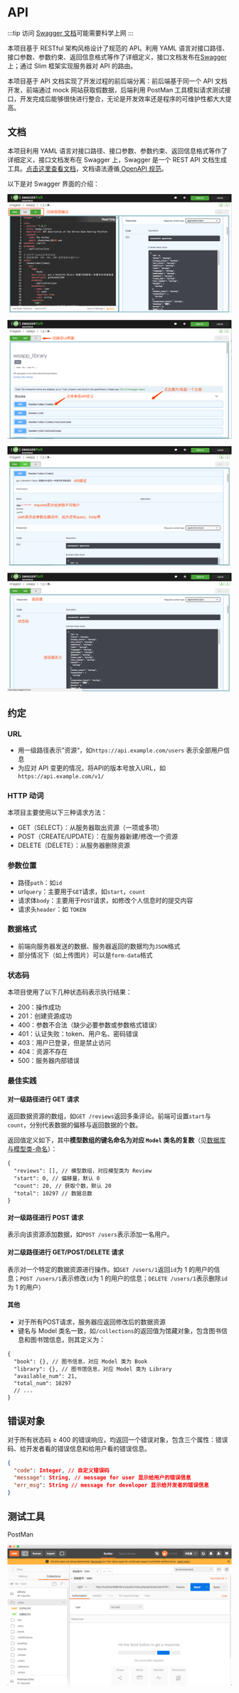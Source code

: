 
# API

:::tip
访问 [Swagger 文档](https://app.swaggerhub.com/apis/imageslr/weapp/1.0.1#/)可能需要科学上网
:::

本项目基于 RESTful 架构风格设计了规范的 API。利用 YAML 语言对接口路径、接口参数、参数约束、返回信息格式等作了详细定义，接口文档发布在[Swagger](https://app.swaggerhub.com/apis/imageslr/weapp/1.0.1#/)上；通过 Slim 框架实现服务器对 API 的路由。

本项目基于 API 文档实现了开发过程的前后端分离：前后端基于同一个 API 文档开发，前端通过 mock 网站获取假数据，后端利用 PostMan 工具模拟请求测试接口，开发完成后能够很快进行整合，无论是开发效率还是程序的可维护性都大大提高。

## 文档
本项目利用 YAML 语言对接口路径、接口参数、参数约束、返回信息格式等作了详细定义，接口文档发布在 Swagger 上，Swagger 是一个 REST API 文档生成工具。[点击这里查看文档](https://app.swaggerhub.com/apis/imageslr/weapp/1.0.1)，文档语法遵循[ OpenAPI 规范](https://github.com/OAI/OpenAPI-Specification/blob/master/versions/3.0.1.md)。

以下是对 Swagger 界面的介绍：

![swagger_ui](../media/swagger_ui_1.png)

![swagger_ui](../media/swagger_ui_2.png)

![swagger_ui](../media/swagger_ui_3.png)

![swagger_ui](../media/swagger_ui_4.png)

## 约定
### URL
* 用一级路径表示”资源“，如`https://api.example.com/users` 表示全部用户信息
* 为应对 API 变更的情况，将API的版本号放入URL，如`https://api.example.com/v1/`

### HTTP 动词
本项目主要使用以下三种请求方法：

* GET（SELECT）：从服务器取出资源（一项或多项）
* POST（CREATE/UPDATE）：在服务器新建/修改一个资源
* DELETE（DELETE）：从服务器删除资源

### 参数位置
* 路径`path`：如`id`
* url`query`：主要用于`GET`请求，如`start`，`count`
* 请求体`body`：主要用于`POST`请求，如修改个人信息时的提交内容
* 请求头`header`：如 `TOKEN`

### 数据格式
* 前端向服务器发送的数据、服务器返回的数据均为`JSON`格式
* 部分情况下（如上传图片）可以是`form-data`格式

### 状态码
本项目使用了以下几种状态码表示执行结果：

* 200：操作成功
* 201：创建资源成功
* 400：参数不合法（缺少必要参数或参数格式错误）
* 401：认证失败：token、用户名、密码错误
* 403：用户已登录，但是禁止访问
* 404：资源不存在
* 500：服务器内部错误

### 最佳实践
#### 对一级路径进行 GET 请求
返回数据资源的数组，如`GET /reviews`返回多条评论。前端可设置`start`与`count`，分别代表数据的偏移与返回数据的个数。

返回值定义如下，其中**模型数组的键名命名为对应 `Model` 类名的复数**（见[数据库与模型类-命名](back.md#数据库与模型类)）：

```JSON{2}
{
  "reviews": [], // 模型数组，对应模型类为 Review
  "start": 0, // 偏移量，默认 0
  "count": 20, // 获取个数，默认 20
  "total": 10297 // 数据总数
}
```

#### 对一级路径进行 POST 请求
表示向该资源添加数据，如`POST /users`表示添加一名用户。

#### 对二级路径进行 GET/POST/DELETE 请求
表示对一个特定的数据资源进行操作。如`GET /users/1`返回`id`为 1 的用户的信息；`POST /users/1`表示修改`id`为 1 的用户的信息；`DELETE /users/1`表示删除`id`为 1 的用户）

#### 其他
* 对于所有POST请求，服务器应返回修改后的数据资源
* 键名与 Model 类名一致，如`/collections`的返回值为馆藏对象，包含图书信息和图书馆信息，则其定义为：

```JSON{2-3}
{
  "book": {}, // 图书信息，对应 Model 类为 Book
  "library": {}, // 图书馆信息，对应 Model 类为 Library
  "available_num": 21, 
  "total_num": 10297 
  // ...
}
```

## 错误对象
对于所有状态码 ≥ 400 的错误响应，均返回一个错误对象，包含三个属性：错误码、给开发者看的错误信息和给用户看的错误信息。

```JSON
{
  "code": Integer, // 自定义错误码
  "message": String, // message for user 显示给用户的错误信息
  "err_msg": String // message for developer 显示给开发者的错误信息
}
```

## 测试工具
PostMan

![postman](../media/postman.png)